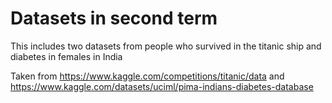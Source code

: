 # Datasets in second term


This includes two datasets from people who survived in the titanic ship and diabetes in females in India


Taken from https://www.kaggle.com/competitions/titanic/data and https://www.kaggle.com/datasets/uciml/pima-indians-diabetes-database
